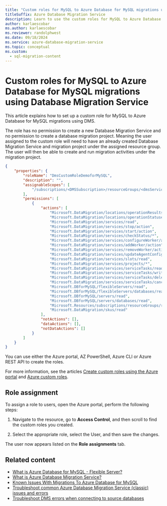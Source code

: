 ```yaml
---
title: "Custom roles for MySQL to Azure Database for MySQL migrations using Database Migration Service"
titleSuffix: Azure Database Migration Service
description: Learn to use the custom roles for MySQL to Azure Database for MySQL migrations.
author: karlaescobar
ms.author: karlaescobar
ms.reviewer: randolphwest
ms.date: 09/18/2024
ms.service: azure-database-migration-service
ms.topic: conceptual
ms.custom:
  - sql-migration-content
---
```


# Custom roles for MySQL to Azure Database for MySQL migrations using Database Migration Service

This article explains how to set up a custom role for MySQL to Azure Database for MySQL migrations using DMS.

The role has no permission to create a new Database Migration Service and no permission to create a database migration project. Meaning the user assigned to the custom role will need to have an already created Database Migration Service and migration project under the assigned resource group. The user will then be able to create and run migration activities under the migration project.

```json
{
    "properties": {
        "roleName": "DmsCustomRoleDemoforMySQL",
        "description": "",
        "assignableScopes": [
            "/subscriptions/<DMSSubscription>/resourceGroups/<dmsServiceRG>"
        ],
        "permissions": [
            {
                "actions": [
                    "Microsoft.DataMigration/locations/operationResults/read",
                    "Microsoft.DataMigration/locations/operationStatuses/read",
                    "Microsoft.DataMigration/services/read",
                    "Microsoft.DataMigration/services/stop/action",
                    "Microsoft.DataMigration/services/start/action",
                    "Microsoft.DataMigration/services/checkStatus/*",
                    "Microsoft.DataMigration/services/configureWorker/action",
                    "Microsoft.DataMigration/services/addWorker/action",
                    "Microsoft.DataMigration/services/removeWorker/action",
                    "Microsoft.DataMigration/services/updateAgentConfig/action",
                    "Microsoft.DataMigration/services/slots/read",
                    "Microsoft.DataMigration/services/projects/*",
                    "Microsoft.DataMigration/services/serviceTasks/read",
                    "Microsoft.DataMigration/services/serviceTasks/write",
                    "Microsoft.DataMigration/services/serviceTasks/delete",
                    "Microsoft.DataMigration/services/serviceTasks/cancel/action",
                    "Microsoft.DBforMySQL/flexibleServers/read",
                    "Microsoft.DBforMySQL/flexibleServers/databases/read",
                    "Microsoft.DBforMySQL/servers/read",
                    "Microsoft.DBforMySQL/servers/databases/read",
                    "Microsoft.Resources/subscriptions/resourceGroups/read",
                    "Microsoft.DataMigration/skus/read"
                ],
                "notActions": [],
                "dataActions": [],
                "notDataActions": []
            }
        ]
    }
}
```

You can use either the Azure portal, AZ PowerShell, Azure CLI or Azure REST API to create the roles.

For more information, see the articles [Create custom roles using the Azure portal](/azure/role-based-access-control/custom-roles-portal) and [Azure custom roles](/azure/role-based-access-control/custom-roles).

## Role assignment

To assign a role to users, open the Azure portal, perform the following steps:

1. Navigate to the resource, go to **Access Control**, and then scroll to find the custom roles you created.

1. Select the appropriate role, select the User, and then save the changes.

The user now appears listed on the **Role assignments** tab.

## Related content

- [What is Azure Database for MySQL - Flexible Server?](../mysql/flexible-server/overview.md)
- [What is Azure Database Migration Service?](dms-overview.md)
- [Known Issues With Migrations To Azure Database for MySQL](known-issues-azure-mysql-fs-online.md)
- [Troubleshoot common Azure Database Migration Service (classic) issues and errors](known-issues-troubleshooting-dms.md)
- [Troubleshoot DMS errors when connecting to source databases](known-issues-troubleshooting-dms-source-connectivity.md)
